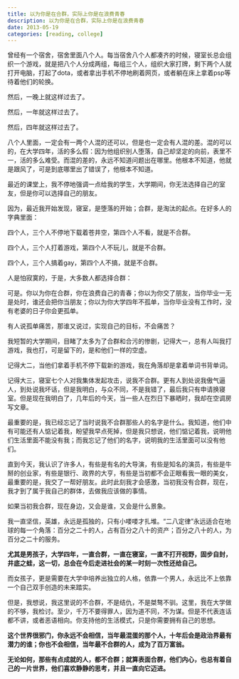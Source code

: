 ```yaml
---
title: 以为你是在合群，实际上你是在浪费青春
description: 以为你是在合群，实际上你是在浪费青春
date: 2013-05-19
categories: [reading, college]
---
```


曾经有一个宿舍，宿舍里面八个人。每当宿舍八个人都凑齐的时候，寝室长总会组织一个游戏，就是把八个人分成两组，每组三个人，组织大家打牌，剩下两个人就打开电脑，打起了dota，或者拿出手机不停地刷着网页，或者躺在床上拿着psp等待着他们的轮换。

然后，一晚上就这样过去了。

然后，一年就这样过去了。

然后，四年就这样过去了。

八个人里面，一定会有一两个人混的还可以，但是也一定会有人混的差。混的可以的，在大学四年，活的多么假：因为他组织别人堕落，自己却坚定的向前，表里不一，活的多么难受。而混的差的，永远不知道问题出在哪里。他根本不知道，他就是跟风了，可是到底哪里出了错误了，他根本不知道。

最近的课堂上，我不停地强调一点给我的学生，大学期间，你无法选择自己的室友，但是你可以选择自己的朋友。

因为，最近我开始发现，寝室，是堕落的开始；合群，是淘汰的起点。在好多人的字典里面：

四个人，三个人不停地下载着苍井空，第四个人不看，就是不合群。

四个人，三个人打着游戏，第四个人不玩儿，就是不合群。

四个人，三个人搞着gay，第四个人不搞，就是不合群。

人是怕寂寞的，于是，大多数人都选择合群：

可是。你以为你在合群，你在浪费自己的青春；你以为你交了朋友，当你毕业一无是处时，谁还会把你当朋友；你以为你大学四年不孤单，当你毕业没有工作时，没有老婆的日子你会更孤单。

有人说孤单痛苦，那谁又说过，实现自己的目标，不会痛苦？

我短暂的大学期间，目睹了太多为了合群和合污的惨剧，记得大一，总有人叫我打游戏，我也打，可是留下的，是和他们一样的空虚。

记得大二，当他们拿着手机不停下载新的游戏，我在角落却是拿着单词书背单词。

记得大三，寝室七个人对我集体发起攻击，说我不合群。更有人到处说我傲气逼人，到处说我坏话，但是我明白，与众不同，不是我错了，最后我只有申请换寝室。但是现在我明白了，几年后的今天，当一些人在烈日下暴晒时，我却在空调房写文章。

最重要的是，我已经忘记了当时说我不合群那些人的名字是什么。我知道，他们中有可能还有人惦记着我，盼望我早点死掉，但是我只想说，他们惦记着我，说明他们生活里面不能没有我；而我忘记了他们的名字，说明我的生活里面可以没有他们。

直到今天，我认识了许多人，有些是有名的大导演，有些是知名的演员，有些是牛掰的创业家，有些是银行、政界的大亨，有些是当初都不会正眼看我一眼的美女，最重要的是，我交了一帮好朋友。此时此刻我才会感激，当初我没有合群，现在，我才到了属于我自己的群体，去做我应该做的事情。

如果当初我合群，现在身边，又会是谁，又会是什么景象。

我一直坚信，英雄，永远是孤独的，只有小喽喽才扎堆。“二八定律”永远适合在地球的每一个角落：百分之二十的人，占有百分之八十的资产；百分之八十的人，为百分之二十的服务。

**尤其是男孩子，大学四年，一直合群，一直在寝室，一直不打开视野，固步自封，井底之蛙，这一切，总会在今后走进社会的某一时刻一次性还给自己。**

而女孩子，更是需要在大学中培养出独立的人格，依靠一个男人，永远比不上依靠一个自己双手创造的未来踏实。

但是，我想说，我这里说的不合群，不是结仇，不是桀骜不驯。这里，我在大学做的不够，我检讨。至少，千万不要得罪人，因为道不同，不为谋。但是不代表连话都不讲，或者恶语相向。你支持他的生活模式，只是你需要拥有自己的思想。

**这个世界很邪门，你永远不会相信，当年最混蛋的那个人，十年后会是政治界最有潜力的谁；你也不会相信，当年最不合群的人，成为了百万富翁。**

**无论如何，那些有点成就的人，都不合群；就算表面合群，他们内心，也总有着自己的一片世界，他们喜欢静静的思考，并且一直向它迈进。**
